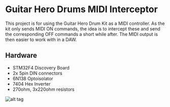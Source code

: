 Guitar Hero Drums MIDI Interceptor
==================================

This project is for using the Guitar Hero Drum Kit as a MIDI controller. As the kit only sends MIDI ON commands, the idea is to intercept these and send the corresponding OFF commands a short while after. The MIDI output is then easier to work with in a DAW.

Hardware
--------

- STM32F4 Discovery Board
- 2x 5pin DIN connectors
- 6N138 Optoisolator 
- 7404 Hex Inverter
- 270ohm, 3x220ohm resistors

![alt tag](https://raw.github.com/joetodd109/ghdrums/master/img/midi.png)